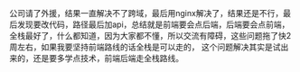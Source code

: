 公司请了外援，结果一直解决不了跨域，最后用nginx解决了，结果还是不行，最后发现要改代码，路径最后加api，总结就是前端要会点后端，后端要会点前端，全栈最好了，什么都知道，因为大家都不懂，所以交流有障碍，这些问题拖了快2周左右，如果我要坚持前端路线的话全栈是可以走的，
这个问题解决其实是试出来的，还是要多学点技术，前端后端走全栈路线。

